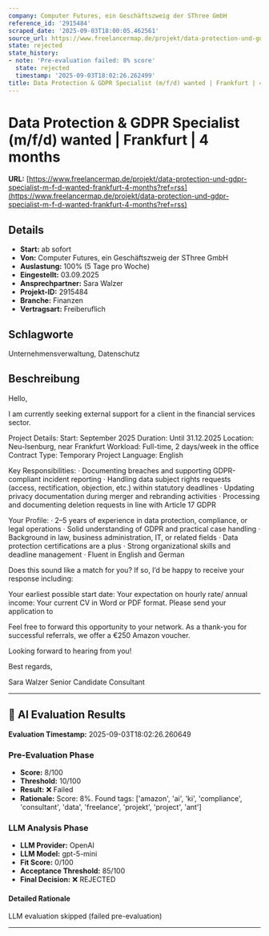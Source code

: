 ```yaml
---
company: Computer Futures, ein Geschäftszweig der SThree GmbH
reference_id: '2915484'
scraped_date: '2025-09-03T18:00:05.462561'
source_url: https://www.freelancermap.de/projekt/data-protection-und-gdpr-specialist-m-f-d-wanted-frankfurt-4-months?ref=rss
state: rejected
state_history:
- note: 'Pre-evaluation failed: 8% score'
  state: rejected
  timestamp: '2025-09-03T18:02:26.262499'
title: Data Protection & GDPR Specialist (m/f/d) wanted | Frankfurt | 4 months
---
```



# Data Protection & GDPR Specialist (m/f/d) wanted | Frankfurt | 4 months
**URL:** [https://www.freelancermap.de/projekt/data-protection-und-gdpr-specialist-m-f-d-wanted-frankfurt-4-months?ref=rss](https://www.freelancermap.de/projekt/data-protection-und-gdpr-specialist-m-f-d-wanted-frankfurt-4-months?ref=rss)
## Details
- **Start:** ab sofort
- **Von:** Computer Futures, ein Geschäftszweig der SThree GmbH
- **Auslastung:** 100% (5 Tage pro Woche)
- **Eingestellt:** 03.09.2025
- **Ansprechpartner:** Sara Walzer
- **Projekt-ID:** 2915484
- **Branche:** Finanzen
- **Vertragsart:** Freiberuflich

## Schlagworte
Unternehmensverwaltung, Datenschutz

## Beschreibung
Hello,

I am currently seeking external support for a client in the financial services sector.

Project Details:
Start: September 2025
Duration: Until 31.12.2025
Location: Neu-Isenburg, near Frankfurt
Workload: Full-time, 2 days/week in the office
Contract Type: Temporary
Project Language: English

Key Responsibilities:
· Documenting breaches and supporting GDPR-compliant incident reporting
· Handling data subject rights requests (access, rectification, objection, etc.) within statutory deadlines
· Updating privacy documentation during merger and rebranding activities
· Processing and documenting deletion requests in line with Article 17 GDPR

Your Profile:
· 2–5 years of experience in data protection, compliance, or legal operations
· Solid understanding of GDPR and practical case handling
· Background in law, business administration, IT, or related fields
· Data protection certifications are a plus
· Strong organizational skills and deadline management
· Fluent in English and German

Does this sound like a match for you? If so, I’d be happy to receive your response including:

Your earliest possible start date:
Your expectation on hourly rate/ annual income:
Your current CV in Word or PDF format. Please send your application to

Feel free to forward this opportunity to your network. As a thank-you for successful referrals, we offer a €250 Amazon voucher.

Looking forward to hearing from you!

Best regards,

Sara Walzer
Senior Candidate Consultant

---

## 🤖 AI Evaluation Results

**Evaluation Timestamp:** 2025-09-03T18:02:26.260649

### Pre-Evaluation Phase
- **Score:** 8/100
- **Threshold:** 10/100
- **Result:** ❌ Failed
- **Rationale:** Score: 8%. Found tags: ['amazon', 'ai', 'ki', 'compliance', 'consultant', 'data', 'freelance', 'projekt', 'project', 'ant']

### LLM Analysis Phase
- **LLM Provider:** OpenAI
- **LLM Model:** gpt-5-mini
- **Fit Score:** 0/100
- **Acceptance Threshold:** 85/100
- **Final Decision:** ❌ REJECTED

#### Detailed Rationale
LLM evaluation skipped (failed pre-evaluation)

---
